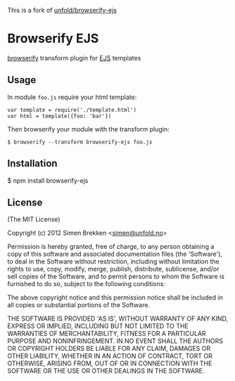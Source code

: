 This is a fork of [unfold/browserify-ejs](https://github.com/unfold/browserify-ejs)

# Browserify EJS

[browserify](https://github.com/substack/node-browserify) transform plugin for [EJS](https://github.com/visionmedia/ejs) templates

## Usage

In module `foo.js` require your html template:

    var template = require('./template.html')
    var html = template({foo: 'bar'})

Then browserify your module with the transform plugin:

    $ browserify --transform browserify-ejs foo.js

## Installation

  $ npm install browserify-ejs

## License

(The MIT License)

Copyright (c) 2012 Simen Brekken &lt;simen@unfold.no&gt;

Permission is hereby granted, free of charge, to any person obtaining
a copy of this software and associated documentation files (the
'Software'), to deal in the Software without restriction, including
without limitation the rights to use, copy, modify, merge, publish,
distribute, sublicense, and/or sell copies of the Software, and to
permit persons to whom the Software is furnished to do so, subject to
the following conditions:

The above copyright notice and this permission notice shall be
included in all copies or substantial portions of the Software.

THE SOFTWARE IS PROVIDED 'AS IS', WITHOUT WARRANTY OF ANY KIND,
EXPRESS OR IMPLIED, INCLUDING BUT NOT LIMITED TO THE WARRANTIES OF
MERCHANTABILITY, FITNESS FOR A PARTICULAR PURPOSE AND NONINFRINGEMENT.
IN NO EVENT SHALL THE AUTHORS OR COPYRIGHT HOLDERS BE LIABLE FOR ANY
CLAIM, DAMAGES OR OTHER LIABILITY, WHETHER IN AN ACTION OF CONTRACT,
TORT OR OTHERWISE, ARISING FROM, OUT OF OR IN CONNECTION WITH THE
SOFTWARE OR THE USE OR OTHER DEALINGS IN THE SOFTWARE.

